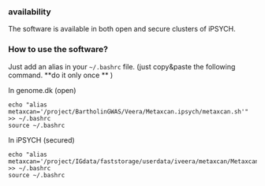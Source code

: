 


### availability 

The software is available in both open and secure clusters of iPSYCH. 

### How to use the software?

Just add an alias in your `~/.bashrc` file. (just copy&paste the following command.  **do it only once ** )

 In  genome.dk (open)
```
echo "alias metaxcan='/project/BartholinGWAS/Veera/Metaxcan.ipsych/metaxcan.sh'" >> ~/.bashrc
source ~/.bashrc
```

In iPSYCH (secured)
```
echo "alias metaxcan='/project/IGdata/faststorage/userdata/iveera/metaxcan/Metaxcan.ipsych/metaxcan.sh'" >> ~/.bashrc
source ~/.bashrc
```
